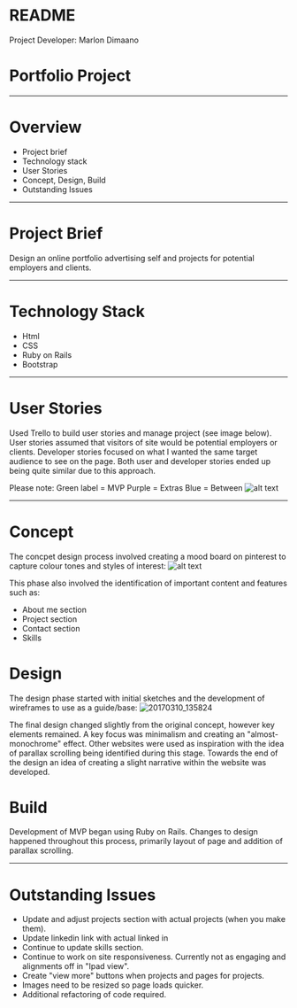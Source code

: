 # README

Project Developer: Marlon Dimaano

# Portfolio Project
---
# Overview
- Project brief
- Technology stack
- User Stories
- Concept, Design, Build
- Outstanding Issues

***
# Project Brief
Design an online portfolio advertising self and projects for potential employers and clients.

***
# Technology Stack
- Html
- CSS
- Ruby on Rails
- Bootstrap

***

# User Stories
Used Trello to build user stories and manage project (see image below). User stories assumed that visitors of site would be potential employers or clients. Developer stories focused on what I wanted the same target audience to see on the page. Both user and developer stories ended up being quite similar due to this approach.

Please note:
Green label = MVP
Purple = Extras
Blue = Between
 ![alt text](https://cloud.githubusercontent.com/assets/23368600/23777246/41e5278c-0587-11e7-92cf-40fc39d56a4b.png)

***
# Concept
The concpet design process involved creating a mood board on pinterest to capture colour tones and styles of interest:
![alt text](https://cloud.githubusercontent.com/assets/23368600/23779199/20b43d76-0593-11e7-96fc-73b8e337b6fe.png)


This phase also involved the identification of important content and features such as:
- About me section
- Project section
- Contact section
- Skills

# Design
The design phase started with initial sketches and the development of wireframes to use as a guide/base:
![20170310_135824](https://cloud.githubusercontent.com/assets/23368600/23780809/2af7b89e-059d-11e7-9017-edf2f4607005.jpg)

The final design changed slightly from the original concept, however key elements remained. A key focus was minimalism and creating an "almost-monochrome" effect. Other websites were used as inspiration with the idea of parallax scrolling being identified during this stage. Towards the end of the design an idea of creating a slight narrative within the website was developed.

# Build
Development of MVP began using Ruby on Rails. Changes to design happened throughout this process, primarily layout of page and addition of parallax scrolling.
***
# Outstanding Issues
- Update and adjust projects section with actual projects (when you make them).
- Update linkedin link with actual linked in
- Continue to update skills section.
- Continue to work on site responsiveness. Currently not as engaging and alignments off in "Ipad view".
- Create "view more" buttons when projects and pages for projects.
- Images need to be resized so page loads quicker.
- Additional refactoring of code required.
